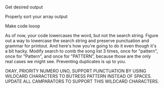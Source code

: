 Get desired output

Properly sort your array output

Make code looop

As of now, your code lowercases the word, but not the search string. Figure out a way to lowercase the search string and preserve punctuation and grammar for printout. And here's how you're going to do it even though it's a bit hacky. Modify search to comb the song list 3 times, once for "pattern", once for "Pattern", and once for "PATTERN", because those are the only real cases we might see. Preventing duplicates is up to you.

OKAY, PRIORITY NUMERO UNO, SUPPORT PUNCTUATION BY USING WILDCARD CHARACTERS TO BUTRESS PATTERN INSTEAD OF SPACES. UPDATE ALL CAMPARATORS TO SUPPORT THIS WILDCARD CHARACTERS.
